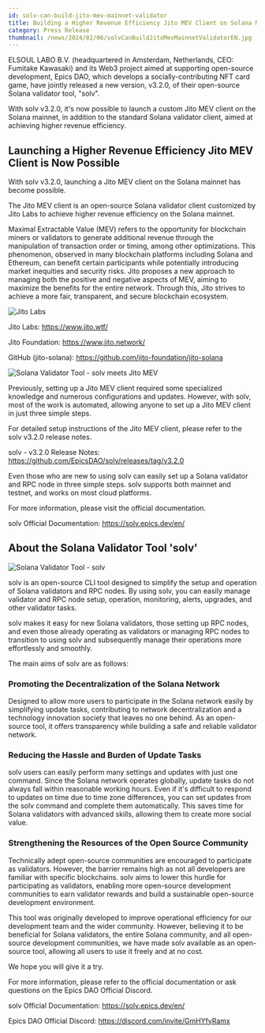 ```yaml
---
id: solv-can-build-jito-mev-mainnet-validator
title: Building a Higher Revenue Efficiency Jito MEV Client on Solana Mainnet Made Possible with Open-Source solv
category: Press Release
thumbnail: /news/2024/02/06/solvCanBuildJitoMevMainnetValidatorEN.jpg
---
```


ELSOUL LABO B.V. (headquartered in Amsterdam, Netherlands, CEO: Fumitake
Kawasaki) and its Web3 project aimed at supporting open-source development,
Epics DAO, which develops a socially-contributing NFT card game, have jointly
released a new version, v3.2.0, of their open-source Solana validator tool,
"solv".

With solv v3.2.0, it's now possible to launch a custom Jito MEV client on the
Solana mainnet, in addition to the standard Solana validator client, aimed at
achieving higher revenue efficiency.

## Launching a Higher Revenue Efficiency Jito MEV Client is Now Possible

With solv v3.2.0, launching a Jito MEV client on the Solana mainnet has become
possible.

The Jito MEV client is an open-source Solana validator client customized by Jito
Labs to achieve higher revenue efficiency on the Solana mainnet.

Maximal Extractable Value (MEV) refers to the opportunity for blockchain miners
or validators to generate additional revenue through the manipulation of
transaction order or timing, among other optimizations. This phenomenon,
observed in many blockchain platforms including Solana and Ethereum, can benefit
certain participants while potentially introducing market inequities and
security risks. Jito proposes a new approach to managing both the positive and
negative aspects of MEV, aiming to maximize the benefits for the entire network.
Through this, Jito strives to achieve a more fair, transparent, and secure
blockchain ecosystem.

![Jito Labs](/news/2024/02/06/JitoLabsTop.jpg)

Jito Labs: https://www.jito.wtf/

Jito Foundation: https://www.jito.network/

GitHub (jito-solana): https://github.com/jito-foundation/jito-solana

![Solana Validator Tool - solv meets Jito MEV](/news/2024/02/06/solvJitoConsole.png)

Previously, setting up a Jito MEV client required some specialized knowledge and
numerous configurations and updates. However, with solv, most of the work is
automated, allowing anyone to set up a Jito MEV client in just three simple
steps.

For detailed setup instructions of the Jito MEV client, please refer to the solv
v3.2.0 release notes.

solv - v3.2.0 Release Notes:
https://github.com/EpicsDAO/solv/releases/tag/v3.2.0

Even those who are new to using solv can easily set up a Solana validator and
RPC node in three simple steps. solv supports both mainnet and testnet, and
works on most cloud platforms.

For more information, please visit the official documentation.

solv Official Documentation: https://solv.epics.dev/en/

## About the Solana Validator Tool 'solv'

![Solana Validator Tool - solv](/news/2024/01/23/solv3en.jpg)

solv is an open-source CLI tool designed to simplify the setup and operation of
Solana validators and RPC nodes. By using solv, you can easily manage validator
and RPC node setup, operation, monitoring, alerts, upgrades, and other validator
tasks.

solv makes it easy for new Solana validators, those setting up RPC nodes, and
even those already operating as validators or managing RPC nodes to transition
to using solv and subsequently manage their operations more effortlessly and
smoothly.

The main aims of solv are as follows:

### Promoting the Decentralization of the Solana Network

Designed to allow more users to participate in the Solana network easily by
simplifying update tasks, contributing to network decentralization and a
technology innovation society that leaves no one behind. As an open-source tool,
it offers transparency while building a safe and reliable validator network.

### Reducing the Hassle and Burden of Update Tasks

solv users can easily perform many settings and updates with just one command.
Since the Solana network operates globally, update tasks do not always fall
within reasonable working hours. Even if it's difficult to respond to updates on
time due to time zone differences, you can set updates from the solv command and
complete them automatically. This saves time for Solana validators with advanced
skills, allowing them to create more social value.

### Strengthening the Resources of the Open Source Community

Technically adept open-source communities are encouraged to participate as
validators. However, the barrier remains high as not all developers are familiar
with specific blockchains. solv aims to lower this hurdle for participating as
validators, enabling more open-source development communities to earn validator
rewards and build a sustainable open-source development environment.

This tool was originally developed to improve operational efficiency for our
development team and the wider community. However, believing it to be beneficial
for Solana validators, the entire Solana community, and all open-source
development communities, we have made solv available as an open-source tool,
allowing all users to use it freely and at no cost.

We hope you will give it a try.

For more information, please refer to the official documentation or ask
questions on the Epics DAO Official Discord.

solv Official Documentation: https://solv.epics.dev/en/

Epics DAO Official Discord: https://discord.com/invite/GmHYfyRamx

